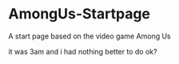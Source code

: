 # AmongUs-Startpage
A start page based on the video game Among Us

it was 3am and i had nothing better to do ok?
